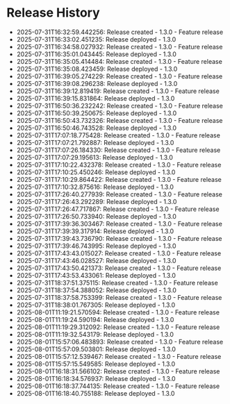 # Release History

- 2025-07-31T16:32:59.442256: Release created - 1.3.0 - Feature release
- 2025-07-31T16:33:02.451235: Release deployed - 1.3.0
- 2025-07-31T16:34:58.027932: Release created - 1.3.0 - Feature release
- 2025-07-31T16:35:01.043445: Release deployed - 1.3.0
- 2025-07-31T16:35:05.414484: Release created - 1.3.0 - Feature release
- 2025-07-31T16:35:08.423459: Release deployed - 1.3.0
- 2025-07-31T16:39:05.274229: Release created - 1.3.0 - Feature release
- 2025-07-31T16:39:08.296238: Release deployed - 1.3.0
- 2025-07-31T16:39:12.819419: Release created - 1.3.0 - Feature release
- 2025-07-31T16:39:15.831864: Release deployed - 1.3.0
- 2025-07-31T16:50:36.232242: Release created - 1.3.0 - Feature release
- 2025-07-31T16:50:39.250675: Release deployed - 1.3.0
- 2025-07-31T16:50:43.732326: Release created - 1.3.0 - Feature release
- 2025-07-31T16:50:46.743528: Release deployed - 1.3.0
- 2025-07-31T17:07:18.775428: Release created - 1.3.0 - Feature release
- 2025-07-31T17:07:21.792887: Release deployed - 1.3.0
- 2025-07-31T17:07:26.184330: Release created - 1.3.0 - Feature release
- 2025-07-31T17:07:29.195613: Release deployed - 1.3.0
- 2025-07-31T17:10:22.432378: Release created - 1.3.0 - Feature release
- 2025-07-31T17:10:25.450246: Release deployed - 1.3.0
- 2025-07-31T17:10:29.864422: Release created - 1.3.0 - Feature release
- 2025-07-31T17:10:32.875616: Release deployed - 1.3.0
- 2025-07-31T17:26:40.277939: Release created - 1.3.0 - Feature release
- 2025-07-31T17:26:43.292289: Release deployed - 1.3.0
- 2025-07-31T17:26:47.717867: Release created - 1.3.0 - Feature release
- 2025-07-31T17:26:50.733940: Release deployed - 1.3.0
- 2025-07-31T17:39:36.303467: Release created - 1.3.0 - Feature release
- 2025-07-31T17:39:39.317914: Release deployed - 1.3.0
- 2025-07-31T17:39:43.736790: Release created - 1.3.0 - Feature release
- 2025-07-31T17:39:46.743995: Release deployed - 1.3.0
- 2025-07-31T17:43:43.015027: Release created - 1.3.0 - Feature release
- 2025-07-31T17:43:46.028527: Release deployed - 1.3.0
- 2025-07-31T17:43:50.421373: Release created - 1.3.0 - Feature release
- 2025-07-31T17:43:53.433061: Release deployed - 1.3.0
- 2025-07-31T18:37:51.375115: Release created - 1.3.0 - Feature release
- 2025-07-31T18:37:54.388052: Release deployed - 1.3.0
- 2025-07-31T18:37:58.753399: Release created - 1.3.0 - Feature release
- 2025-07-31T18:38:01.767305: Release deployed - 1.3.0
- 2025-08-01T11:19:21.570594: Release created - 1.3.0 - Feature release
- 2025-08-01T11:19:24.590194: Release deployed - 1.3.0
- 2025-08-01T11:19:29.312092: Release created - 1.3.0 - Feature release
- 2025-08-01T11:19:32.543179: Release deployed - 1.3.0
- 2025-08-01T15:57:06.483893: Release created - 1.3.0 - Feature release
- 2025-08-01T15:57:09.503801: Release deployed - 1.3.0
- 2025-08-01T15:57:12.539467: Release created - 1.3.0 - Feature release
- 2025-08-01T15:57:15.549585: Release deployed - 1.3.0
- 2025-08-01T16:18:31.566102: Release created - 1.3.0 - Feature release
- 2025-08-01T16:18:34.576937: Release deployed - 1.3.0
- 2025-08-01T16:18:37.744135: Release created - 1.3.0 - Feature release
- 2025-08-01T16:18:40.755188: Release deployed - 1.3.0
